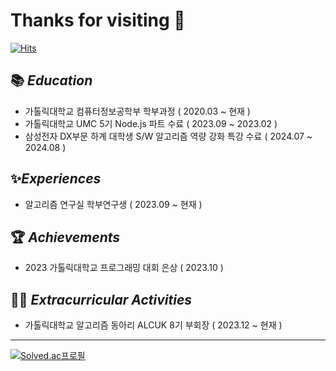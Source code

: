 
# Thanks for visiting 👋

[![Hits](https://hits.seeyoufarm.com/api/count/incr/badge.svg?url=https%3A%2F%2Fgithub.com%2Foms01%2FCatholic-Alarm&count_bg=%2379C83D&title_bg=%23555555&icon=&icon_color=%23E7E7E7&title=hits&edge_flat=false)](https://hits.seeyoufarm.com)

## 📚 *Education*

- 가톨릭대학교 컴퓨터정보공학부 학부과정 ( 2020.03 ~ 현재 )
- 가톨릭대학교 UMC 5기 Node.js 파트 수료 ( 2023.09 ~ 2023.02 )
- 삼성전자 DX부문 하계 대학생 S/W 알고리즘 역량 강화 특강 수료 ( 2024.07 ~ 2024.08 )
   

## ✨*Experiences*

- 알고리즘 연구실 학부연구생 ( 2023.09 ~ 현재 )


## 🏆 *Achievements*

- 2023 가톨릭대학교 프로그래밍 대회 은상 ( 2023.10 )


## 👨‍💻 *Extracurricular Activities*

- 가톨릭대학교 알고리즘 동아리 ALCUK 8기 부회장 ( 2023.12 ~ 현재 )



---

[![Solved.ac프로필](http://mazassumnida.wtf/api/v2/generate_badge?boj=gh08077)](https://solved.ac/gh08077)
<!-- <img src="http://mazandi.herokuapp.com/api?handle=gh08077&theme=warm"/> -->





<!--
<a herf="https://5-ms.tistory.com/"><img src="https://img.shields.io/badge/Tistory-000000?style=flat-square&logo=Tistory&logoColor=white"/></a>
<a herf="https://5-ms.tistory.com/"><img src="https://img.shields.io/badge/Instagram-E4405F?style=flat-square&logo=Instagram&logoColor=white"/></a>
-->

<!--
**oms01/oms01** is a ✨ _special_ ✨ repository because its `README.md` (this file) appears on your GitHub profile.

Here are some ideas to get you started:

- 🔭 I’m currently working on ...
- 🌱 I’m currently learning ...
- 👯 I’m looking to collaborate on ...
- 🤔 I’m looking for help with ...
- 💬 Ask me about ...
- 📫 How to reach me: ...
- 😄 Pronouns: ...
- ⚡ Fun fact: ...
-->
